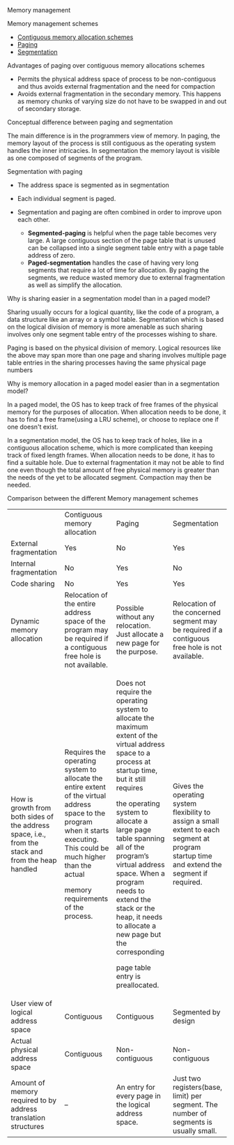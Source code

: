 Memory management

Memory management schemes

-   [Contiguous memory allocation
    schemes](../Contiguous%20Memory%20Allocation%20Scheme.odt)
-   [Paging](../../Computer%20Organization%20and%20Architecture/Virtual%20Memory.odt)
-   [Segmentation](../Segmentation.odt)

Advantages of paging over contiguous memory allocations schemes

-   Permits the physical address space of process to be non-contiguous
    and thus avoids external fragmentation and the need for compaction
-   Avoids external fragmentation in the secondary memory. This happens
    as memory chunks of varying size do not have to be swapped in and
    out of secondary storage.

Conceptual difference between paging and segmentation

The main difference is in the programmers view of memory. In paging, the
memory layout of the process is still contiguous as the operating system
handles the inner intricacies. In segmentation the memory layout is
visible as one composed of segments of the program.

Segmentation with paging

-   The address space is segmented as in segmentation

-   Each individual segment is paged.

-   Segmentation and paging are often combined in order to improve upon
    each other.

    -   **Segmented-paging** is helpful when the page table becomes very
        large. A large contiguous section of the page table that is
        unused can be collapsed into a single segment table entry with a
        page table address of zero.
    -   **Paged-segmentation** handles the case of having very long
        segments that require a lot of time for allocation. By paging
        the segments, we reduce wasted memory due to external
        fragmentation as well as simplify the allocation.

Why is sharing easier in a segmentation model than in a paged model?

Sharing usually occurs for a logical quantity, like the code of a
program, a data structure like an array or a symbol table. Segmentation
which is based on the logical division of memory is more amenable as
such sharing involves only one segment table entry of the processes
wishing to share.

Paging is based on the physical division of memory. Logical resources
like the above may span more than one page and sharing involves multiple
page table entries in the sharing processes having the same physical
page numbers

Why is memory allocation in a paged model easier than in a segmentation
model?

In a paged model, the OS has to keep track of free frames of the
physical memory for the purposes of allocation. When allocation needs to
be done, it has to find a free frame(using a LRU scheme), or choose to
replace one if one doesn't exist.

In a segmentation model, the OS has to keep track of holes, like in a
contiguous allocation scheme, which is more complicated than keeping
track of fixed length frames. When allocation needs to be done, it has
to find a suitable hole. Due to external fragmentation it may not be
able to find one even though the total amount of free physical memory is
greater than the needs of the yet to be allocated segment. Compaction
may then be needed.

Comparison between the different Memory management schemes

<table>
<tbody>
<tr class="odd">
<td></td>
<td>Contiguous memory allocation</td>
<td>Paging</td>
<td>Segmentation</td>
</tr>
<tr class="even">
<td>External fragmentation</td>
<td>Yes</td>
<td>No</td>
<td>Yes</td>
</tr>
<tr class="odd">
<td>Internal fragmentation</td>
<td>No</td>
<td>Yes</td>
<td>No</td>
</tr>
<tr class="even">
<td>Code sharing</td>
<td>No</td>
<td>Yes</td>
<td>Yes</td>
</tr>
<tr class="odd">
<td>Dynamic memory allocation</td>
<td>Relocation of the entire address space of the program may be required if a contiguous free hole is not available.</td>
<td>Possible without any relocation. Just allocate a new page for the purpose.</td>
<td>Relocation of the concerned segment may be required if a contiguous free hole is not available.</td>
</tr>
<tr class="even">
<td>How is growth from both sides of the address space, i.e., from the stack and from the heap handled</td>
<td><p>Requires the operating system to allocate the entire extent of the virtual address space to the program when it starts executing. This could be much higher than the actual </p>
<p>memory requirements of the process. </p></td>
<td><p>Does not require the operating system to allocate the maximum extent of the virtual address space to a process at startup time, but it still requires </p>
<p>the operating system to allocate a large page table spanning all of the program’s virtual address space. When a program needs to extend the stack or the heap, it needs to allocate a new page but the corresponding </p>
<p>page table entry is preallocated.</p></td>
<td>Gives the operating system flexibility to assign a small extent to each segment at program startup time and extend the segment if required.</td>
</tr>
<tr class="odd">
<td>User view of logical address space</td>
<td>Contiguous</td>
<td>Contiguous</td>
<td>Segmented by design</td>
</tr>
<tr class="even">
<td>Actual physical address space</td>
<td>Contiguous</td>
<td>Non-contiguous</td>
<td>Non-contiguous</td>
</tr>
<tr class="odd">
<td>Amount of memory required to by address translation structures</td>
<td>– </td>
<td>An entry for every page in the logical address space.</td>
<td>Just two registers(base, limit) per segment. The number of segments is usually small.</td>
</tr>
</tbody>
</table>
